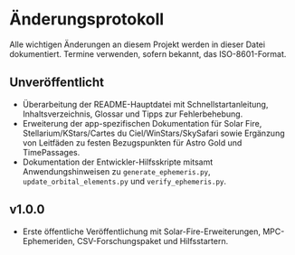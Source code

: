 # Änderungsprotokoll

Alle wichtigen Änderungen an diesem Projekt werden in dieser Datei dokumentiert. Termine verwenden, sofern bekannt, das ISO-8601-Format.

## Unveröffentlicht
- Überarbeitung der README-Hauptdatei mit Schnellstartanleitung, Inhaltsverzeichnis, Glossar und Tipps zur Fehlerbehebung.
- Erweiterung der app-spezifischen Dokumentation für Solar Fire, Stellarium/KStars/Cartes du Ciel/WinStars/SkySafari sowie Ergänzung von Leitfäden zu festen Bezugspunkten für Astro Gold und TimePassages.
- Dokumentation der Entwickler-Hilfsskripte mitsamt Anwendungshinweisen zu `generate_ephemeris.py`, `update_orbital_elements.py` und `verify_ephemeris.py`.

## v1.0.0
- Erste öffentliche Veröffentlichung mit Solar-Fire-Erweiterungen, MPC-Ephemeriden, CSV-Forschungspaket und Hilfsstartern.
